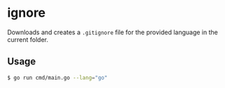 # ignore
Downloads and creates a `.gitignore` file for the provided language in the current folder. 

## Usage
```sh
$ go run cmd/main.go --lang="go"
```


